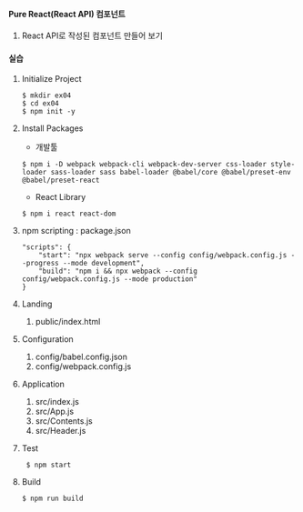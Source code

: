 #### Pure React(React API) 컴포넌트
1. React API로 작성된 컴포넌트 만들어 보기

#### 실습
1. Initialize Project

    ```    
    $ mkdir ex04
    $ cd ex04
    $ npm init -y 
    ```

2. Install Packages
    - 개발툴

    ```
    $ npm i -D webpack webpack-cli webpack-dev-server css-loader style-loader sass-loader sass babel-loader @babel/core @babel/preset-env @babel/preset-react
    ```

    - React Library

   ```
   $ npm i react react-dom
   ```

3. npm scripting : package.json

    ```
    "scripts": {
        "start": "npx webpack serve --config config/webpack.config.js --progress --mode development",
        "build": "npm i && npx webpack --config config/webpack.config.js --mode production"
    }  
    ```

4. Landing

    1) public/index.html

5. Configuration

    1) config/babel.config.json
    2) config/webpack.config.js

6. Application
    
    1) src/index.js
    2) src/App.js
    3) src/Contents.js
    4) src/Header.js

7. Test

   ```
    $ npm start
   ```

8. Build

   ```
   $ npm run build 
   ```
